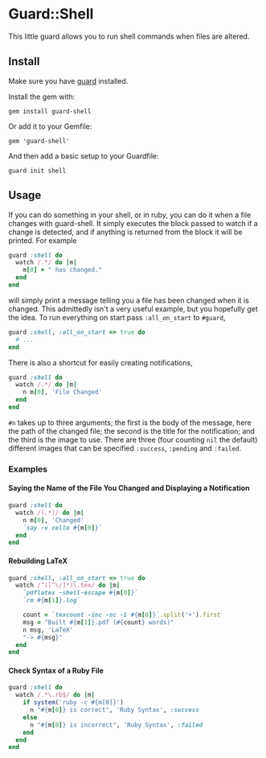 # Guard::Shell

This little guard allows you to run shell commands when files are altered.


## Install

Make sure you have [guard](http://github.com/guard/guard) installed.

Install the gem with:

    gem install guard-shell

Or add it to your Gemfile:

    gem 'guard-shell'

And then add a basic setup to your Guardfile:

    guard init shell


## Usage

If you can do something in your shell, or in ruby, you can do it when a file changes
with guard-shell. It simply executes the block passed to watch if a change is 
detected, and if anything is returned from the block it will be printed. For example

``` ruby
guard :shell do
  watch /.*/ do |m|
    m[0] + " has changed."
  end
end
```

will simply print a message telling you a file has been changed when it is changed.
This admittedly isn't a very useful example, but you hopefully get the idea. To run
everything on start pass `:all_on_start` to `#guard`,

``` ruby
guard :shell, :all_on_start => true do
  # ...
end
```

There is also a shortcut for easily creating notifications,

``` ruby
guard :shell do
  watch /.*/ do |m|
    n m[0], 'File Changed'
  end
end
```

`#n` takes up to three arguments; the first is the body of the message, here the path
of the changed file; the second is the title for the notification; and the third is
the image to use. There are three (four counting `nil` the default) different images
that can be specified `:success`, `:pending` and `:failed`.


### Examples

#### Saying the Name of the File You Changed and Displaying a Notification

``` ruby
guard :shell do
  watch /(.*)/ do |m|
    n m[0], 'Changed'
    `say -v cello #{m[0]}`
  end
end
```

#### Rebuilding LaTeX

``` ruby
guard :shell, :all_on_start => true do
  watch /^([^\/]*)\.tex/ do |m|
    `pdflatex -shell-escape #{m[0]}`
    `rm #{m[1]}.log`

    count = `texcount -inc -nc -1 #{m[0]}`.split('+').first
    msg = "Built #{m[1]}.pdf (#{count} words)"
    n msg, 'LaTeX'
    "-> #{msg}"
  end
end
```

#### Check Syntax of a Ruby File

``` ruby
guard :shell do
  watch /.*\.rb$/ do |m|
    if system('ruby -c #{m[0]}')
      n "#{m[0]} is correct", 'Ruby Syntax', :success
    else
      n "#{m[0]} is incorrect", 'Ruby Syntax', :failed
    end
  end
end
```